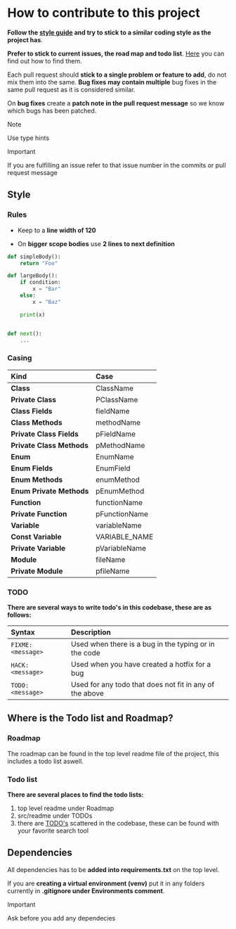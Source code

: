 # How to contribute to this project

**Follow the [style guide](#style) and try to stick to a similar coding style as the project has**.

**Prefer to stick to current issues, the road map and todo list**. 
[Here](#where-is-the-todo-list-and-roadmap) you can find out how to find them.

Each pull request should **stick to a single problem or feature to add**, do not mix them into the same.
**Bug fixes may contain multiple** bug fixes in the same pull request as it is considered similar. 

On **bug fixes** create a **patch note in the pull request message** so we know which bugs has been patched.

> [!Note]
> Use type hints

> [!Important]
> If you are fulfilling an issue refer to that issue number in the commits or pull request message

## Style

### Rules

- Keep to a **line width of 120**

- On **bigger scope bodies** use **2 lines to next definition**
```python
def simpleBody():
    return "Foo"

def largeBody():
    if condition:
        x = "Bar"
    else:
        x = "Baz"

    print(x)


def next():
    ...
```

### Casing

| Kind                      | Case          |
| :------------------------ | :------------ |
| **Class**                 | ClassName     |
| **Private Class**         | PClassName    |
| **Class Fields**          | fieldName     |
| **Class Methods**         | methodName    |
| **Private Class Fields**  | pFieldName    |
| **Private Class Methods** | pMethodName   |
| **Enum**                  | EnumName      |
| **Enum Fields**           | EnumField     |
| **Enum Methods**          | enumMethod    |
| **Enum Private Methods**  | pEnumMethod   |
| **Function**              | functionName  |
| **Private Function**      | pFunctionName |
| **Variable**              | variableName  |
| **Const Variable**        | VARIABLE_NAME |
| **Private Variable**      | pVariableName |
| **Module**                | fileName      |
| **Private Module**        | pfileName     |

### TODO

**There are several ways to write todo's in this codebase, these are as follows:**

| Syntax             | Description                                             |
| :----------------- | :------------------------------------------------------ |
| `FIXME: <message>` | Used when there is a bug in the typing or in the code   |
| `HACK: <message>`  | Used when you have created a hotfix for a bug           |
| `TODO: <message>`  | Used for any todo that does not fit in any of the above |

## Where is the Todo list and Roadmap?

### Roadmap

The roadmap can be found in the top level readme file of the project, this includes a todo list aswell.

### Todo list

**There are several places to find the todo lists:**

1. top level readme under Roadmap
2. src/readme under TODOs
3. there are [TODO's](#todo) scattered in the codebase, these can be found with your favorite search tool

## Dependencies

All dependencies has to be **added into requirements.txt** on the top level.

If you are **creating a virtual environment (venv)** 
put it in any folders currently in **.gitignore under Environments comment**.

> [!Important]
> Ask before you add any dependecies
